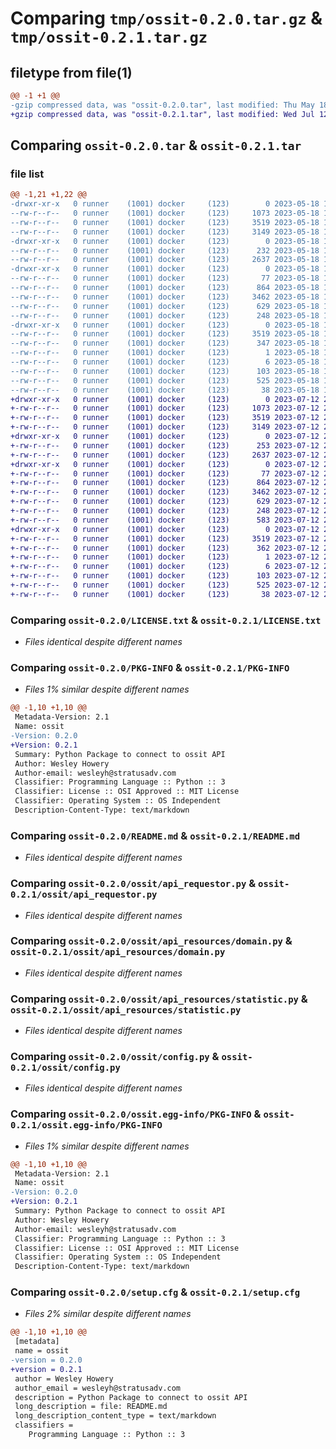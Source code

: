 # Comparing `tmp/ossit-0.2.0.tar.gz` & `tmp/ossit-0.2.1.tar.gz`

## filetype from file(1)

```diff
@@ -1 +1 @@
-gzip compressed data, was "ossit-0.2.0.tar", last modified: Thu May 18 17:24:19 2023, max compression
+gzip compressed data, was "ossit-0.2.1.tar", last modified: Wed Jul 12 23:00:50 2023, max compression
```

## Comparing `ossit-0.2.0.tar` & `ossit-0.2.1.tar`

### file list

```diff
@@ -1,21 +1,22 @@
-drwxr-xr-x   0 runner    (1001) docker     (123)        0 2023-05-18 17:24:19.032308 ossit-0.2.0/
--rw-r--r--   0 runner    (1001) docker     (123)     1073 2023-05-18 17:24:08.000000 ossit-0.2.0/LICENSE.txt
--rw-r--r--   0 runner    (1001) docker     (123)     3519 2023-05-18 17:24:19.032308 ossit-0.2.0/PKG-INFO
--rw-r--r--   0 runner    (1001) docker     (123)     3149 2023-05-18 17:24:08.000000 ossit-0.2.0/README.md
-drwxr-xr-x   0 runner    (1001) docker     (123)        0 2023-05-18 17:24:19.032308 ossit-0.2.0/ossit/
--rw-r--r--   0 runner    (1001) docker     (123)      232 2023-05-18 17:24:08.000000 ossit-0.2.0/ossit/__init__.py
--rw-r--r--   0 runner    (1001) docker     (123)     2637 2023-05-18 17:24:08.000000 ossit-0.2.0/ossit/api_requestor.py
-drwxr-xr-x   0 runner    (1001) docker     (123)        0 2023-05-18 17:24:19.032308 ossit-0.2.0/ossit/api_resources/
--rw-r--r--   0 runner    (1001) docker     (123)       77 2023-05-18 17:24:08.000000 ossit-0.2.0/ossit/api_resources/__init__.py
--rw-r--r--   0 runner    (1001) docker     (123)      864 2023-05-18 17:24:08.000000 ossit-0.2.0/ossit/api_resources/domain.py
--rw-r--r--   0 runner    (1001) docker     (123)     3462 2023-05-18 17:24:08.000000 ossit-0.2.0/ossit/api_resources/statistic.py
--rw-r--r--   0 runner    (1001) docker     (123)      629 2023-05-18 17:24:08.000000 ossit-0.2.0/ossit/config.py
--rw-r--r--   0 runner    (1001) docker     (123)      248 2023-05-18 17:24:08.000000 ossit-0.2.0/ossit/ossit_response.py
-drwxr-xr-x   0 runner    (1001) docker     (123)        0 2023-05-18 17:24:19.032308 ossit-0.2.0/ossit.egg-info/
--rw-r--r--   0 runner    (1001) docker     (123)     3519 2023-05-18 17:24:18.000000 ossit-0.2.0/ossit.egg-info/PKG-INFO
--rw-r--r--   0 runner    (1001) docker     (123)      347 2023-05-18 17:24:19.000000 ossit-0.2.0/ossit.egg-info/SOURCES.txt
--rw-r--r--   0 runner    (1001) docker     (123)        1 2023-05-18 17:24:18.000000 ossit-0.2.0/ossit.egg-info/dependency_links.txt
--rw-r--r--   0 runner    (1001) docker     (123)        6 2023-05-18 17:24:18.000000 ossit-0.2.0/ossit.egg-info/top_level.txt
--rw-r--r--   0 runner    (1001) docker     (123)      103 2023-05-18 17:24:08.000000 ossit-0.2.0/pyproject.toml
--rw-r--r--   0 runner    (1001) docker     (123)      525 2023-05-18 17:24:19.032308 ossit-0.2.0/setup.cfg
--rw-r--r--   0 runner    (1001) docker     (123)       38 2023-05-18 17:24:08.000000 ossit-0.2.0/setup.py
+drwxr-xr-x   0 runner    (1001) docker     (123)        0 2023-07-12 23:00:50.520480 ossit-0.2.1/
+-rw-r--r--   0 runner    (1001) docker     (123)     1073 2023-07-12 23:00:36.000000 ossit-0.2.1/LICENSE.txt
+-rw-r--r--   0 runner    (1001) docker     (123)     3519 2023-07-12 23:00:50.520480 ossit-0.2.1/PKG-INFO
+-rw-r--r--   0 runner    (1001) docker     (123)     3149 2023-07-12 23:00:36.000000 ossit-0.2.1/README.md
+drwxr-xr-x   0 runner    (1001) docker     (123)        0 2023-07-12 23:00:50.520480 ossit-0.2.1/ossit/
+-rw-r--r--   0 runner    (1001) docker     (123)      253 2023-07-12 23:00:36.000000 ossit-0.2.1/ossit/__init__.py
+-rw-r--r--   0 runner    (1001) docker     (123)     2637 2023-07-12 23:00:36.000000 ossit-0.2.1/ossit/api_requestor.py
+drwxr-xr-x   0 runner    (1001) docker     (123)        0 2023-07-12 23:00:50.520480 ossit-0.2.1/ossit/api_resources/
+-rw-r--r--   0 runner    (1001) docker     (123)       77 2023-07-12 23:00:36.000000 ossit-0.2.1/ossit/api_resources/__init__.py
+-rw-r--r--   0 runner    (1001) docker     (123)      864 2023-07-12 23:00:36.000000 ossit-0.2.1/ossit/api_resources/domain.py
+-rw-r--r--   0 runner    (1001) docker     (123)     3462 2023-07-12 23:00:36.000000 ossit-0.2.1/ossit/api_resources/statistic.py
+-rw-r--r--   0 runner    (1001) docker     (123)      629 2023-07-12 23:00:36.000000 ossit-0.2.1/ossit/config.py
+-rw-r--r--   0 runner    (1001) docker     (123)      248 2023-07-12 23:00:36.000000 ossit-0.2.1/ossit/ossit_response.py
+-rw-r--r--   0 runner    (1001) docker     (123)      583 2023-07-12 23:00:36.000000 ossit-0.2.1/ossit/utils.py
+drwxr-xr-x   0 runner    (1001) docker     (123)        0 2023-07-12 23:00:50.520480 ossit-0.2.1/ossit.egg-info/
+-rw-r--r--   0 runner    (1001) docker     (123)     3519 2023-07-12 23:00:50.000000 ossit-0.2.1/ossit.egg-info/PKG-INFO
+-rw-r--r--   0 runner    (1001) docker     (123)      362 2023-07-12 23:00:50.000000 ossit-0.2.1/ossit.egg-info/SOURCES.txt
+-rw-r--r--   0 runner    (1001) docker     (123)        1 2023-07-12 23:00:50.000000 ossit-0.2.1/ossit.egg-info/dependency_links.txt
+-rw-r--r--   0 runner    (1001) docker     (123)        6 2023-07-12 23:00:50.000000 ossit-0.2.1/ossit.egg-info/top_level.txt
+-rw-r--r--   0 runner    (1001) docker     (123)      103 2023-07-12 23:00:36.000000 ossit-0.2.1/pyproject.toml
+-rw-r--r--   0 runner    (1001) docker     (123)      525 2023-07-12 23:00:50.520480 ossit-0.2.1/setup.cfg
+-rw-r--r--   0 runner    (1001) docker     (123)       38 2023-07-12 23:00:36.000000 ossit-0.2.1/setup.py
```

### Comparing `ossit-0.2.0/LICENSE.txt` & `ossit-0.2.1/LICENSE.txt`

 * *Files identical despite different names*

### Comparing `ossit-0.2.0/PKG-INFO` & `ossit-0.2.1/PKG-INFO`

 * *Files 1% similar despite different names*

```diff
@@ -1,10 +1,10 @@
 Metadata-Version: 2.1
 Name: ossit
-Version: 0.2.0
+Version: 0.2.1
 Summary: Python Package to connect to ossit API
 Author: Wesley Howery
 Author-email: wesleyh@stratusadv.com
 Classifier: Programming Language :: Python :: 3
 Classifier: License :: OSI Approved :: MIT License
 Classifier: Operating System :: OS Independent
 Description-Content-Type: text/markdown
```

### Comparing `ossit-0.2.0/README.md` & `ossit-0.2.1/README.md`

 * *Files identical despite different names*

### Comparing `ossit-0.2.0/ossit/api_requestor.py` & `ossit-0.2.1/ossit/api_requestor.py`

 * *Files identical despite different names*

### Comparing `ossit-0.2.0/ossit/api_resources/domain.py` & `ossit-0.2.1/ossit/api_resources/domain.py`

 * *Files identical despite different names*

### Comparing `ossit-0.2.0/ossit/api_resources/statistic.py` & `ossit-0.2.1/ossit/api_resources/statistic.py`

 * *Files identical despite different names*

### Comparing `ossit-0.2.0/ossit/config.py` & `ossit-0.2.1/ossit/config.py`

 * *Files identical despite different names*

### Comparing `ossit-0.2.0/ossit.egg-info/PKG-INFO` & `ossit-0.2.1/ossit.egg-info/PKG-INFO`

 * *Files 1% similar despite different names*

```diff
@@ -1,10 +1,10 @@
 Metadata-Version: 2.1
 Name: ossit
-Version: 0.2.0
+Version: 0.2.1
 Summary: Python Package to connect to ossit API
 Author: Wesley Howery
 Author-email: wesleyh@stratusadv.com
 Classifier: Programming Language :: Python :: 3
 Classifier: License :: OSI Approved :: MIT License
 Classifier: Operating System :: OS Independent
 Description-Content-Type: text/markdown
```

### Comparing `ossit-0.2.0/setup.cfg` & `ossit-0.2.1/setup.cfg`

 * *Files 2% similar despite different names*

```diff
@@ -1,10 +1,10 @@
 [metadata]
 name = ossit
-version = 0.2.0
+version = 0.2.1
 author = Wesley Howery
 author_email = wesleyh@stratusadv.com
 description = Python Package to connect to ossit API
 long_description = file: README.md
 long_description_content_type = text/markdown
 classifiers = 
 	Programming Language :: Python :: 3
```

